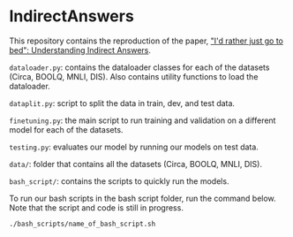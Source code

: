 # IndirectAnswers

This repository contains the reproduction of the paper, ["I'd rather just go to bed": Understanding Indirect Answers](https://arxiv.org/pdf/2010.03450.pdf). 

`dataloader.py`: contains the dataloader classes for each of the datasets (Circa, BOOLQ, MNLI, DIS). Also contains utility functions to load the dataloader. 

`dataplit.py`: script to split the data in train, dev, and test data. 

`finetuning.py`: the main script to run training and validation on a different model for each of the datasets. 

`testing.py`: evaluates our model by running our models on test data. 

`data/`: folder that contains all the datasets (Circa, BOOLQ, MNLI, DIS).

`bash_script/`: contains the scripts to quickly run the models. 

To run our bash scripts in the bash script folder, run the command below. Note that the script and code is still in progress. 

```
./bash_scripts/name_of_bash_script.sh
```
